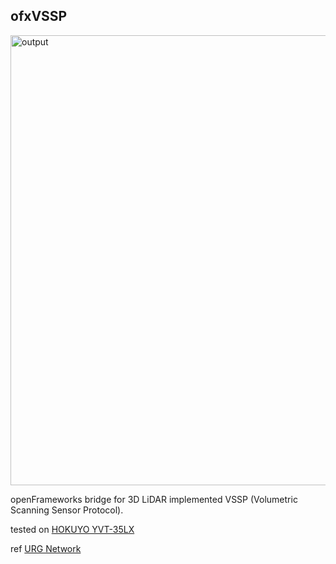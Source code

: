 ## ofxVSSP

<img src="redmeimg/output.gif" alt="output" title="copy_to_bin" width="1280" height="720">

openFrameworks bridge for 3D LiDAR implemented VSSP (Volumetric Scanning Sensor Protocol). 

tested on [HOKUYO YVT-35LX](https://www.hokuyo-aut.jp/search/single.php?serial=224)

ref [URG Network](https://sourceforge.net/projects/urgnetwork/)